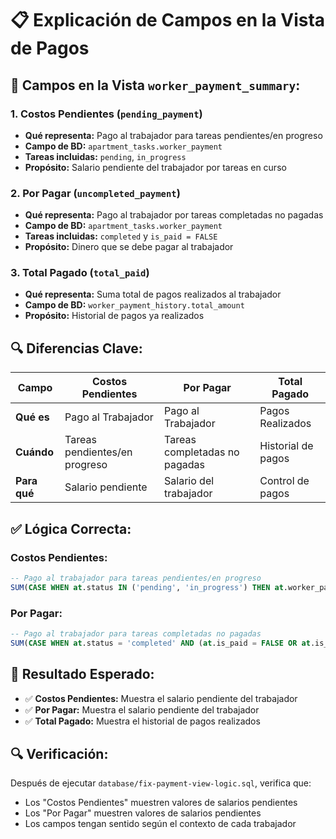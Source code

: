 # 📋 Explicación de Campos en la Vista de Pagos

## 🎯 **Campos en la Vista `worker_payment_summary`:**

### **1. Costos Pendientes (`pending_payment`)**
- **Qué representa:** Pago al trabajador para tareas pendientes/en progreso
- **Campo de BD:** `apartment_tasks.worker_payment`
- **Tareas incluidas:** `pending`, `in_progress`
- **Propósito:** Salario pendiente del trabajador por tareas en curso

### **2. Por Pagar (`uncompleted_payment`)**
- **Qué representa:** Pago al trabajador por tareas completadas no pagadas
- **Campo de BD:** `apartment_tasks.worker_payment`
- **Tareas incluidas:** `completed` y `is_paid = FALSE`
- **Propósito:** Dinero que se debe pagar al trabajador

### **3. Total Pagado (`total_paid`)**
- **Qué representa:** Suma total de pagos realizados al trabajador
- **Campo de BD:** `worker_payment_history.total_amount`
- **Propósito:** Historial de pagos ya realizados

## 🔍 **Diferencias Clave:**

| Campo | Costos Pendientes | Por Pagar | Total Pagado |
|-------|------------------|-----------|--------------|
| **Qué es** | Pago al Trabajador | Pago al Trabajador | Pagos Realizados |
| **Cuándo** | Tareas pendientes/en progreso | Tareas completadas no pagadas | Historial de pagos |
| **Para qué** | Salario pendiente | Salario del trabajador | Control de pagos |

## ✅ **Lógica Correcta:**

### **Costos Pendientes:**
```sql
-- Pago al trabajador para tareas pendientes/en progreso
SUM(CASE WHEN at.status IN ('pending', 'in_progress') THEN at.worker_payment ELSE 0 END)
```

### **Por Pagar:**
```sql
-- Pago al trabajador para tareas completadas no pagadas
SUM(CASE WHEN at.status = 'completed' AND (at.is_paid = FALSE OR at.is_paid IS NULL) THEN at.worker_payment ELSE 0 END)
```

## 🎯 **Resultado Esperado:**

- ✅ **Costos Pendientes:** Muestra el salario pendiente del trabajador
- ✅ **Por Pagar:** Muestra el salario pendiente del trabajador
- ✅ **Total Pagado:** Muestra el historial de pagos realizados

## 🔍 **Verificación:**
Después de ejecutar `database/fix-payment-view-logic.sql`, verifica que:
- Los "Costos Pendientes" muestren valores de salarios pendientes
- Los "Por Pagar" muestren valores de salarios pendientes
- Los campos tengan sentido según el contexto de cada trabajador
